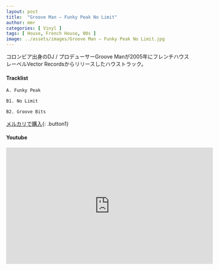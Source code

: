 ```yaml
---
layout: post
title:  "Groove Man – Funky Peak No Limit"
author: mmr
categories: [ Vinyl ]
tags: [ House, French House, 00s ]
image: ../assets/images/Groove Man – Funky Peak No Limit.jpg
---
```


コロンビア出身のDJ / プロデューサーGroove Manが2005年にフレンチハウスレーベルVector Recordsからリリースしたハウストラック。

#### Tracklist
```md
A. Funky Peak

B1. No Limit

B2. Groove Bits
```

[メルカリで購入](https://jp.mercari.com/item/m13343014810?afid=6142608987){: .button1}

#### Youtube
<iframe width="560" height="315" src="https://www.youtube.com/embed/Jwrx1LNQsD0?si=O1DzmeXWsH68eVcV" title="YouTube video player" frameborder="0" allow="accelerometer; autoplay; clipboard-write; encrypted-media; gyroscope; picture-in-picture; web-share" referrerpolicy="strict-origin-when-cross-origin" allowfullscreen></iframe>